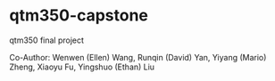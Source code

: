 # qtm350-capstone
qtm350 final project

Co-Author: Wenwen (Ellen) Wang, Runqin (David) Yan, Yiyang (Mario) Zheng, Xiaoyu Fu, Yingshuo (Ethan) Liu
